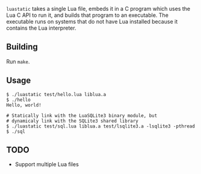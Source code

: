 `luastatic` takes a single Lua file, embeds it in a C program which uses the Lua C 
API to run it, and builds that program to an executable. The executable runs on systems 
that do not have Lua installed because it contains the Lua interpreter.

## Building
Run `make`.

## Usage
```
$ ./luastatic test/hello.lua liblua.a
$ ./hello
Hello, world!

# Statically link with the LuaSQLite3 binary module, but 
# dynamicaly link with the SQLite3 shared library
$ ./luastatic test/sql.lua liblua.a test/lsqlite3.a -lsqlite3 -pthread
$ ./sql
```

## TODO
- Support multiple Lua files
